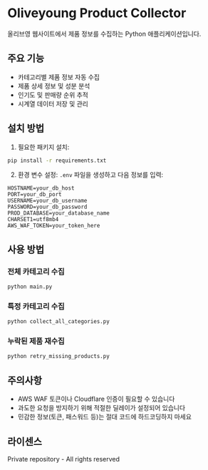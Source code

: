 # Oliveyoung Product Collector

올리브영 웹사이트에서 제품 정보를 수집하는 Python 애플리케이션입니다.

## 주요 기능

- 카테고리별 제품 정보 자동 수집
- 제품 상세 정보 및 성분 분석
- 인기도 및 판매량 순위 추적
- 시계열 데이터 저장 및 관리

## 설치 방법

1. 필요한 패키지 설치:
```bash
pip install -r requirements.txt
```

2. 환경 변수 설정:
`.env` 파일을 생성하고 다음 정보를 입력:
```
HOSTNAME=your_db_host
PORT=your_db_port
USERNAME=your_db_username
PASSWORD=your_db_password
PROD_DATABASE=your_database_name
CHARSET1=utf8mb4
AWS_WAF_TOKEN=your_token_here
```

## 사용 방법

### 전체 카테고리 수집
```bash
python main.py
```

### 특정 카테고리 수집
```bash
python collect_all_categories.py
```

### 누락된 제품 재수집
```bash
python retry_missing_products.py
```

## 주의사항

- AWS WAF 토큰이나 Cloudflare 인증이 필요할 수 있습니다
- 과도한 요청을 방지하기 위해 적절한 딜레이가 설정되어 있습니다
- 민감한 정보(토큰, 패스워드 등)는 절대 코드에 하드코딩하지 마세요

## 라이센스

Private repository - All rights reserved
